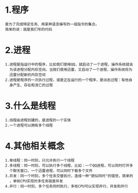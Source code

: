 # 1.程序
    是为了完成特定任务、用某种语言编写的一组指令的集合。
    简单的说：就是我们写的代码
# 2.进程
    1.进程是指运行中的程序，比如我们使用QQ，就启动了一个进程，操作系统就会
      为该进程分配内存空间。当我们使用迅雷，又启动了一个进程，操作系统将为
      迅雷分配新的内存空间
    2.进程是程序的一次执行过程，或是正在运行的一个程序，是动态过程：有他自
      身产生、存在和消亡的过程
# 3.什么是线程
    1.线程由进程创建的，是进程的一个实体
    2.一个进程可以拥有多个线程
# 4.其他相关概念
    1.单线程：同一时刻，只允许执行一个线程
    2.多线程：同一时刻，可以执行多个线程，比如：一个QQ进程，可以同时打开多
      个聊天窗口，一个迅雷进程，可以同时下载多个文件
    3.并发：同一个时刻，多个任务交替执行，造成一种"貌似同时"的错觉，简单的
      ，单核CPU实现的多任务就是并发
    4.并行：同一时刻，多个任务同时执行，多核CPU可以实现并行，并发和并行